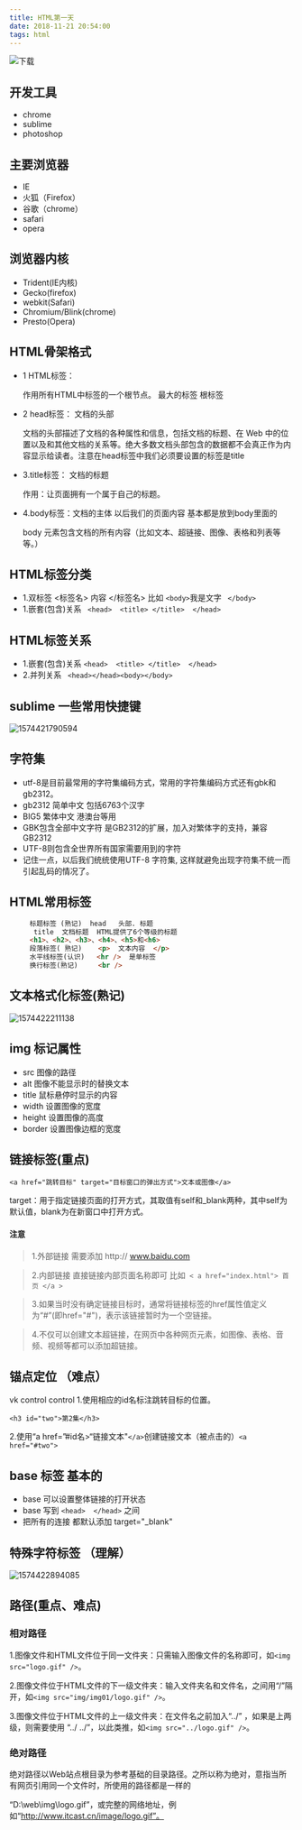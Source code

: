 ```yaml
---
title: HTML第一天
date: 2018-11-21 20:54:00
tags: html
---
```


![下载](../image/下载.jpg)






## 开发工具

- chrome
- sublime
- photoshop

## 主要浏览器

- IE 
- 火狐（Firefox）
- 谷歌（chrome）
- safari
- opera

## 浏览器内核

- Trident(IE内核)
- Gecko(firefox) 
- webkit(Safari)
- Chromium/Blink(chrome)
- Presto(Opera)

## HTML骨架格式

- 1 HTML标签：

  作用所有HTML中标签的一个根节点。 最大的标签   根标签

- 2 head标签： 文档的头部

  文档的头部描述了文档的各种属性和信息，包括文档的标题、在 Web 中的位置以及和其他文档的关系等。绝大多数文档头部包含的数据都不会真正作为内容显示给读者。注意在head标签中我们必须要设置的标签是title

- 3.title标签： 文档的标题

  作用：让页面拥有一个属于自己的标题。

- 4.body标签：文档的主体  以后我们的页面内容 基本都是放到body里面的

  body 元素包含文档的所有内容（比如文本、超链接、图像、表格和列表等等。）

## HTML标签分类

- 1.双标签  <标签名> 内容 </标签名>  比如 ``<body>``我是文字 `` </body>``
- 1.嵌套(包含)关系 `` <head>  <title> </title>  </head>``

## HTML标签关系

- 1.嵌套(包含)关系  ``<head>  <title> </title>  </head>``
- 2.并列关系 `` <head></head><body></body>``

## sublime 一些常用快捷键

![1574421790594](../image/1574421790594.png)

## 字符集

- utf-8是目前最常用的字符集编码方式，常用的字符集编码方式还有gbk和gb2312。
-  gb2312 简单中文  包括6763个汉字
- BIG5   繁体中文 港澳台等用
- GBK包含全部中文字符    是GB2312的扩展，加入对繁体字的支持，兼容GB2312
- UTF-8则包含全世界所有国家需要用到的字符
- 记住一点，以后我们统统使用UTF-8 字符集, 这样就避免出现字符集不统一而引起乱码的情况了。

## HTML常用标签

```html
 	 标题标签 (熟记)  head   头部. 标题     
      title  文档标题  HTML提供了6个等级的标题
     <h1>、<h2>、<h3>、<h4>、<h5>和<h6>
	 段落标签( 熟记)    <p>  文本内容  </p>
     水平线标签(认识)   <hr />  是单标签
     换行标签(熟记)     <br />
```

## 文本格式化标签(熟记)

![1574422211138](../image/1574422211138.png)

## img 标记属性

- src  图像的路径 
- alt  图像不能显示时的替换文本
- title  鼠标悬停时显示的内容
- width  设置图像的宽度
- height  设置图像的高度
- border  设置图像边框的宽度

## 链接标签(重点)

`<a href="跳转目标" target="目标窗口的弹出方式">文本或图像</a>`

target：用于指定链接页面的打开方式，其取值有self和_blank两种，其中self为默认值，blank为在新窗口中打开方式。

#### 注意 

> 1.外部链接 需要添加 http:// www.baidu.com

> 2.内部链接 直接链接内部页面名称即可 比如`` < a href="index.html"> 首页 </a >``

> 3.如果当时没有确定链接目标时，通常将链接标签的href属性值定义为“#”(即href="#")，表示该链接暂时为一个空链接。

> 4.不仅可以创建文本超链接，在网页中各种网页元素，如图像、表格、音频、视频等都可以添加超链接。

## 锚点定位 （难点）
vk control control
1.使用相应的id名标注跳转目标的位置。

  ``<h3 id="two">第2集</h3> ``

2.使用“a href=”#id名>“链接文本"``</a>``创建链接文本（被点击的）``<a href="#two"> ``  

## base 标签   基本的

- base 可以设置整体链接的打开状态 
- base 写到  ``<head>  </head>``  之间
- 把所有的连接 都默认添加 target="_blank"

## 特殊字符标签 （理解）

![1574422894085](../image/1574422894085.png)

## 路径(重点、难点)

### 相对路径

1.图像文件和HTML文件位于同一文件夹：只需输入图像文件的名称即可，如``<img src="logo.gif" />``。

2.图像文件位于HTML文件的下一级文件夹：输入文件夹名和文件名，之间用“/”隔开，如``<img src="img/img01/logo.gif" />``。

3.图像文件位于HTML文件的上一级文件夹：在文件名之前加入“../” ，如果是上两级，则需要使用 “../ ../”，以此类推，如``<img src="../logo.gif" />``。



### 绝对路径

绝对路径以Web站点根目录为参考基础的目录路径。之所以称为绝对，意指当所有网页引用同一个文件时，所使用的路径都是一样的

“D:\web\img\logo.gif”，或完整的网络地址，例如“http://www.itcast.cn/image/logo.gif”。
